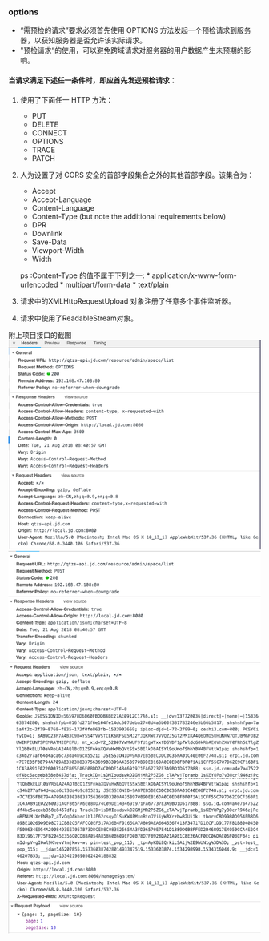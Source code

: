 ### options 
* “需预检的请求”要求必须首先使用 OPTIONS   方法发起一个预检请求到服务器，以获知服务器是否允许该实际请求。
* "预检请求“的使用，可以避免跨域请求对服务器的用户数据产生未预期的影响。

#### 当请求满足下述任一条件时，即应首先发送预检请求：

1. 使用了下面任一 HTTP 方法：

	* PUT
	* DELETE
	* CONNECT
	* OPTIONS
	* TRACE
	* PATCH
	
2. 人为设置了对 CORS 安全的首部字段集合之外的其他首部字段。该集合为：
   * Accept
   * Accept-Language
   * Content-Language
   * Content-Type (but note the additional requirements below)
	* DPR
	* Downlink
	* Save-Data
	* Viewport-Width
	* Width

 	ps :Content-Type 的值不属于下列之一:
		* application/x-www-form-urlencoded
		* multipart/form-data
		* text/plain
3. 请求中的XMLHttpRequestUpload 对象注册了任意多个事件监听器。
4. 请求中使用了ReadableStream对象。

附上项目接口的截图
![options](./images/1.png)
![post](./images/2.png)
![](./images/3.png)
